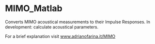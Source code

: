 # MIMO_Matlab
Converts MIMO acoustical measurements to their Impulse Responses. In development: calculate acoustical parameters.

For a brief explanation visit www.adrianofarina.it/MIMO
